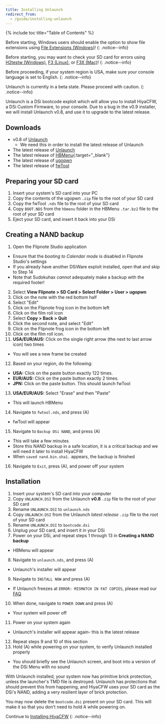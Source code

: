 ```yaml
---
title: Installing Unlaunch
redirect_from:
  - /guide/installing-unlaunch
---
```


{% include toc title="Table of Contents" %}

Before starting, Windows users should enable the option to show file extensions using [File Extensions (Windows)](file-extensions-(windows))!
{: .notice--info}

Before starting, you may want to check your SD card for errors using [H2testw (Windows)](h2testw-(windows)), [F3 (Linux)](f3-(linux)), or [F3X (Mac)](f3x-(mac))!
{: .notice--info}

Before proceeding, if your system region is USA, make sure your console language is set to English.
{: .notice--info}

Unlaunch is currently in a beta state. Please proceed with caution.
{: .notice--info}

Unlaunch is a DSi bootcode exploit which will allow you to install HiyaCFW, a DSi Custom Firmware, to your console.
Due to a bug in the v0.9 installer, we will install Unlaunch v0.8, and use it to upgrade to the latest release.
## Downloads
- v0.8 of [Unlaunch](https://problemkaputt.de/unlau08.zip)
  - We need this in order to install the latest release of Unlaunch
- The latest release of [Unlaunch](https://problemkaputt.de/unlaunch.zip)
- The latest release of [HBMenu](https://github.com/devkitPro/nds-hb-menu/releases/){:target="_blank"}
- The latest release of [ugopwn](/assets/files/ugopwn.zip)
- The latest release of [fwTool](/assets/files/fwTool.nds)

## Preparing your SD card

1. Insert your system's SD card into your PC
2. Copy the contents of the ugopwn `.zip` file to the root of your SD card
3. Copy the fwTool `.nds` file to the root of your SD card
4. Copy `BOOT.NDS` from the `hbmenu` folder in the HBMenu `.tar.bz2` file to the root of your SD card
5. Eject your SD card, and insert it back into your DSi

## Creating a NAND backup

1. Open the Flipnote Studio application
  - Ensure that the *booting to Calendar mode* is disabled in Flipnote Studio's settings
  - If you already have another DSiWare exploit installed, open that and skip to Step 14
  - Note that Sudokuhax *cannot* adequately make a backup with the required footer!
2. Select **View Flipnote > SD Card > Select Folder > User > ugopwn**
3. Click on the note with the red bottom half
4. Select "Edit"
5. Click on the Flipnote frog icon in the bottom left
6. Click on the film roll icon
7. Select **Copy > Back > Quit**
8. Click the second note, and select "Edit"
9. Click on the Flipnote frog icon in the bottom left
10. Click on the film roll icon.
11. **USA/EUR/AUS:** Click on the single right arrow (the next to last arrow icon) two times
  - You will see a new frame be created
12. Based on your region, do the following:
  - **USA:** Click on the paste button exactly 122 times.
  - **EUR/AUS:** Click on the paste button exactly 2 times.
  - **JPN:** Click on the paste button. This should launch fwTool
13. **USA/EUR/AUS:** Select "Erase" and then "Paste"
  - This will launch HBMenu
14. Navigate to `fwtool.nds`, and press (A)
  - fwTool will appear
15. Navigate to `Backup DSi NAND`, and press (A)
  - This will take a few minutes
  - Store this NAND backup in a safe location, it is a critical backup and we will need it later to install HiyaCFW
  - When `saved nand.bin.sha1.` appears, the backup is finished
16. Navigate to `Exit`, press (A), and power off your system

## Installation

1. Insert your system's SD card into your computer
2. Copy `UNLAUNCH.DSI` from the Unlaunch **v0.8** `.zip` file to the root of your SD card
3. Rename `UNLAUNCH.DSI` to `unlaunch.nds`
4. Copy `UNLAUNCH.DSI` from the  Unlaunch *latest release* `.zip` file to the root of your SD card
5. Rename `UNLAUNCH.DSI` to `bootcode.dsi`
6. Unplug your SD card, and insert it in your DSi
7. Power on your DSi, and repeat steps 1 through 13 in **Creating a NAND backup**
  - HBMenu will appear
8. Navigate to `unlaunch.nds`, and press (A)
  - Unlaunch's installer will appear
9. Navigate to `INSTALL NOW` and press (A)
  - If Unlaunch freezes at `ERROR: MISMATCH IN FAT COPIES`, please read our [FAQ](/help/faq)
10. When done, navigate to `POWER DOWN` and press (A)
  - Your system will power off
11. Power on your system again
  - Unlaunch's installer will appear again- this is the latest release
12. Repeat steps 9 and 10 of this section
13. Hold (A) while powering on your system, to verify Unlaunch installed properly
  - You should briefly see the Unlaunch screen, and boot into a version of the DSi Menu with no sound

With Unlaunch installed, your system now has primitive brick protection, unless the launcher's TMD file is destroyed. Unlaunch has protections that should prevent this from happening, and HiyaCFW uses your SD card as the DSi's NAND, adding a very resilient layer of brick protection.

You may now delete the `bootcode.dsi` present on your SD card. This will make it so that you don't need to hold A while powering on.

Continue to [Installing HiyaCFW](installing-hiyacfw)
{: .notice--info}
